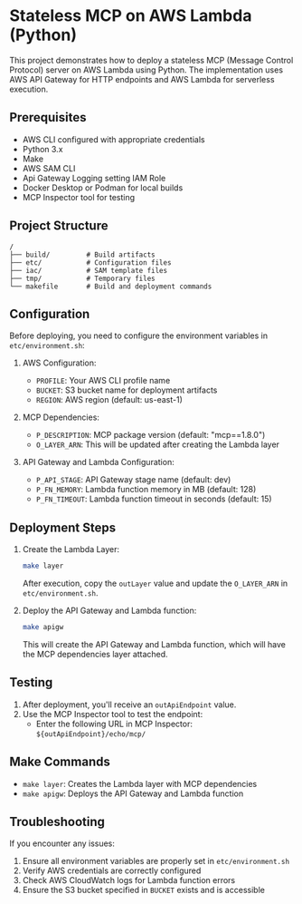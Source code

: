 # Stateless MCP on AWS Lambda (Python)

This project demonstrates how to deploy a stateless MCP (Message Control Protocol) server on AWS Lambda using Python. The implementation uses AWS API Gateway for HTTP endpoints and AWS Lambda for serverless execution.

## Prerequisites

- AWS CLI configured with appropriate credentials
- Python 3.x
- Make
- AWS SAM CLI
- Api Gateway Logging setting IAM Role
- Docker Desktop or Podman for local builds
- MCP Inspector tool for testing

## Project Structure

```
/
├── build/         # Build artifacts
├── etc/           # Configuration files
├── iac/           # SAM template files
├── tmp/           # Temporary files
└── makefile       # Build and deployment commands
```

## Configuration

Before deploying, you need to configure the environment variables in `etc/environment.sh`:

1. AWS Configuration:
   - `PROFILE`: Your AWS CLI profile name
   - `BUCKET`: S3 bucket name for deployment artifacts
   - `REGION`: AWS region (default: us-east-1)

2. MCP Dependencies:
   - `P_DESCRIPTION`: MCP package version (default: "mcp==1.8.0")
   - `O_LAYER_ARN`: This will be updated after creating the Lambda layer

3. API Gateway and Lambda Configuration:
   - `P_API_STAGE`: API Gateway stage name (default: dev)
   - `P_FN_MEMORY`: Lambda function memory in MB (default: 128)
   - `P_FN_TIMEOUT`: Lambda function timeout in seconds (default: 15)

## Deployment Steps

1. Create the Lambda Layer:
   ```bash
   make layer
   ```
   After execution, copy the `outLayer` value and update the `O_LAYER_ARN` in `etc/environment.sh`.

2. Deploy the API Gateway and Lambda function:
   ```bash
   make apigw
   ```
   This will create the API Gateway and Lambda function, which will have the MCP dependencies layer attached.

## Testing

1. After deployment, you'll receive an `outApiEndpoint` value.
2. Use the MCP Inspector tool to test the endpoint:
   - Enter the following URL in MCP Inspector: `${outApiEndpoint}/echo/mcp/`

## Make Commands

- `make layer`: Creates the Lambda layer with MCP dependencies
- `make apigw`: Deploys the API Gateway and Lambda function

## Troubleshooting

If you encounter any issues:
1. Ensure all environment variables are properly set in `etc/environment.sh`
2. Verify AWS credentials are correctly configured
3. Check AWS CloudWatch logs for Lambda function errors
4. Ensure the S3 bucket specified in `BUCKET` exists and is accessible
